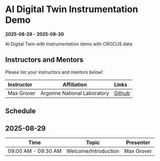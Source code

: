 # AI Digital Twin Instrumentation Demo

**2025-08-29**  **-** **2025-08-30** 

AI Digital Twin with Instrumentation demo with CROCUS data


## Instructors and Mentors

Please list your instructors and mentors below!

| Instructor | Affiliation | Links |
| :------- | ------- |:------- |
| Max Grover | Argonne National Laboratory | [Github](https://github.com/mgrover1) |

## Schedule

## 2025-08-29

| Time                | Topic                     | Presenter        |
| :---:               |    :----:                 |    :---:         |
| 09:00 AM - 09:30 AM | Welcome/Introduction      | Max Grover      |
